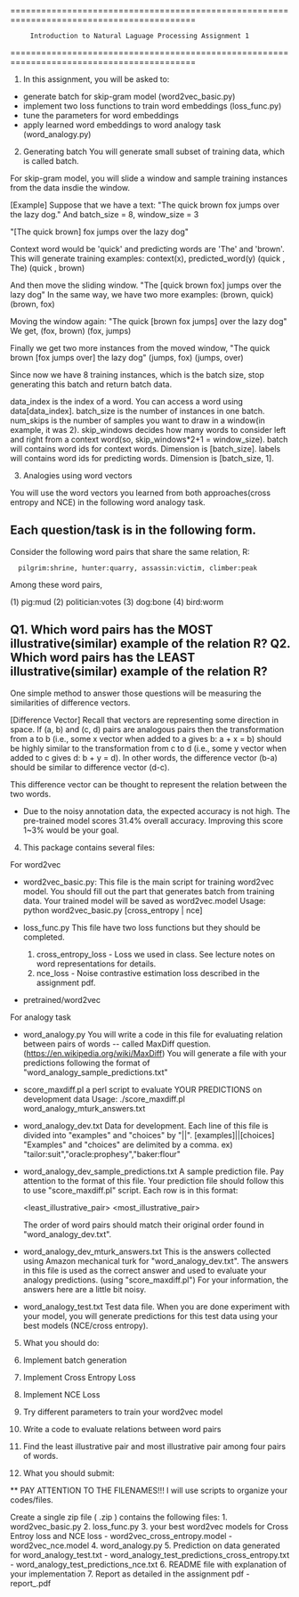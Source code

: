 ==========================================================================================

         Introduction to Natural Laguage Processing Assignment 1
 
==========================================================================================

1. In this assignment, you will be asked to:

  - generate batch for skip-gram model (word2vec_basic.py)
  - implement two loss functions to train word embeddings (loss_func.py)
  - tune the parameters for word embeddings 
  - apply learned word embeddings to word analogy task (word_analogy.py)


2. Generating batch
  You will generate small subset of training data, which is called batch.

  For skip-gram model, you will slide a window
  and sample training instances from the data insdie the window.

  [Example]
  Suppose that we have a text: "The quick brown fox jumps over the lazy dog."
  And batch_size = 8, window_size = 3

  "[The quick brown] fox jumps over the lazy dog"

  Context word would be 'quick' and predicting words are 'The' and 'brown'.
  This will generate training examples:
       context(x), predicted_word(y)
          (quick    ,       The)
          (quick    ,     brown)

  And then move the sliding window.
  "The [quick brown fox] jumps over the lazy dog"
  In the same way, we have two more examples:
      (brown, quick)
      (brown, fox)

  Moving the window again:
  "The quick [brown fox jumps] over the lazy dog"
  We get,
      (fox, brown)
      (fox, jumps)

  Finally we get two more instances from the moved window,
  "The quick brown [fox jumps over] the lazy dog"
      (jumps, fox)
      (jumps, over)

  Since now we have 8 training instances, which is the batch size,
  stop generating this batch and return batch data.

  data_index is the index of a word. You can access a word using data[data_index].
  batch_size is the number of instances in one batch.
  num_skips is the number of samples you want to draw in a window(in example, it was 2).
  skip_windows decides how many words to consider left and right from a context word(so, skip_windows*2+1 = window_size).
  batch will contains word ids for context words. Dimension is [batch_size].
  labels will contains word ids for predicting words. Dimension is [batch_size, 1].


3. Analogies using word vectors

  You will use the word vectors you learned from both approaches(cross entropy and NCE) in the following word analogy task.

  Each question/task is in the following form. 
  -------------------------------------------------------------------------------------
  Consider the following word pairs that share the same relation, R:

      pilgrim:shrine, hunter:quarry, assassin:victim, climber:peak
  
  Among these word pairs,

  (1) pig:mud
  (2) politician:votes
  (3) dog:bone
  (4) bird:worm

  Q1. Which word pairs has the MOST illustrative(similar) example of the relation R?
  Q2. Which word pairs has the LEAST illustrative(similar) example of the relation R?
  -------------------------------------------------------------------------------------


  One simple method to answer those questions will be measuring the similarities of difference vectors.

  [Difference Vector]
  Recall that vectors are representing some direction in space. 
  If (a, b) and (c, d) pairs are analogous pairs then the transformation from a to b (i.e., some x vector when added to a gives b: a + x = b) 
  should be highly similar to the transformation from c to d (i.e., some y vector when added to c gives d: b + y = d). 
  In other words, the difference vector (b-a) should be similar to difference vector (d-c). 

  This difference vector can be thought to represent the relation between the two words. 
  
  
  * Due to the noisy annotation data, the expected accuracy is not high. 
  The pre-trained model scores 31.4% overall accuracy. Improving this score 1~3% would be your goal. 


4. This package contains several files:

For word2vec

  - word2vec_basic.py: 
    This file is the main script for training word2vec model.
    You should fill out the part that generates batch from training data.
    Your trained model will be saved as word2vec.model
    Usage:
      python word2vec_basic.py [cross_entropy | nce]


  - loss_func.py
    This file have two loss functions but they should be completed.
    1. cross_entropy_loss - Loss we used in class. See lecture notes on word representations for details.
    2. nce_loss - Noise contrastive estimation loss described in the assignment pdf.

  - pretrained/word2vec

For analogy task

  - word_analogy.py
    You will write a code in this file for evaluating relation between pairs of words -- called MaxDiff question.
    (https://en.wikipedia.org/wiki/MaxDiff)
    You will generate a file with your predictions following the format of "word_analogy_sample_predictions.txt"

  - score_maxdiff.pl
    a perl script to evaluate YOUR PREDICTIONS on development data
    Usage:
      ./score_maxdiff.pl word_analogy_mturk_answers.txt <your prediction file> <output file of result> 

  - word_analogy_dev.txt
    Data for development. 
    Each line of this file is divided into "examples" and "choices" by "||".
        [examples]||[choices]
    "Examples" and "choices" are delimited by a comma.
      ex) "tailor:suit","oracle:prophesy","baker:flour"

  - word_analogy_dev_sample_predictions.txt
    A sample prediction file. Pay attention to the format of this file. 
    Your prediction file should follow this to use "score_maxdiff.pl" script.
    Each row is in this format:
     
      <pair1> <pair2> <pair3> <pair4> <least_illustrative_pair> <most_illustrative_pair>

    The order of word pairs should match their original order found in "word_analogy_dev.txt".


  - word_analogy_dev_mturk_answers.txt
    This is the answers collected using Amazon mechanical turk for "word_analogy_dev.txt". 
    The answers in this file is used as the correct answer and used to evaluate your analogy predictions. (using "score_maxdiff.pl")
    For your information, the answers here are a little bit noisy.

  - word_analogy_test.txt
    Test data file. When you are done experiment with your model, you will generate predictions for this test data using your best models (NCE/cross entropy).




5. What you should do:

  1. Implement batch generation
  2. Implement Cross Entropy Loss 
  3. Implement NCE Loss
  4. Try different parameters to train your word2vec model
  5. Write a code to evaluate relations between word pairs
  6. Find the least illustrative pair and most illustrative pair among four pairs of words.


6. What you should submit:
  
  ** PAY ATTENTION TO THE FILENAMES!!! 
  I will use scripts to organize your codes/files. 

  Create a single zip file ( <SBUID>.zip ) contains the following files:
      1. word2vec_basic.py
      2. loss_func.py
      3. your best word2vec models for Cross Entroy loss and NCE loss
        - word2vec_cross_entropy.model
        - word2vec_nce.model
      4. word_analogy.py
      5. Prediction on data generated for word_analogy_test.txt
        - word_analogy_test_predictions_cross_entropy.txt
        - word_analogy_test_predictions_nce.txt
      6. README file with explanation of your implementation
      7. Report as detailed in the assignment pdf
        - report_<SBUID>.pdf




